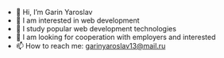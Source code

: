 - 👋 Hi, I’m Garin Yaroslav
- 👀 I am interested in web development
- 🌱 I study popular web development technologies
- 💞️ I am looking for cooperation with employers and interested
- 📫 How to reach me: garinyaroslav13@mail.ru
